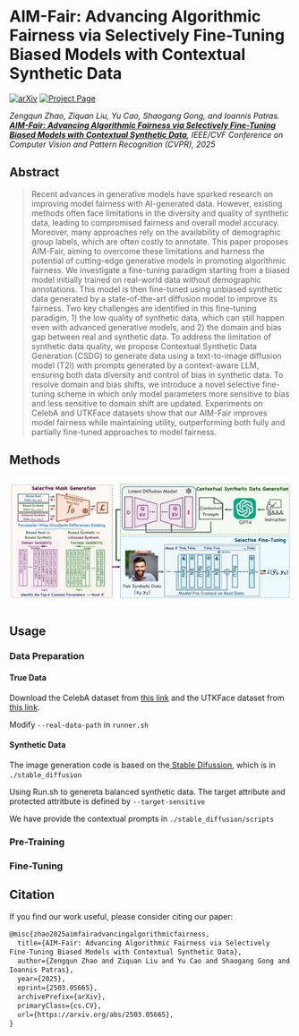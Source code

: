 # AIM-Fair: Advancing Algorithmic Fairness via Selectively Fine-Tuning Biased Models with Contextual Synthetic Data

[![arXiv](https://img.shields.io/badge/arXiv-2402.12550-red)](https://arxiv.org/abs/2503.05665) [![Project Page](https://img.shields.io/badge/project_page-orange)](https://zengqunzhao.github.io/AIMFair)

*Zengqun Zhao, Ziquan Liu, Yu Cao, Shaogang Gong, and Ioannis Patras. **[AIM-Fair: Advancing Algorithmic Fairness via Selectively Fine-Tuning Biased Models with Contextual Synthetic Data](https://arxiv.org/abs/2503.05665)**, IEEE/CVF Conference on Computer Vision and Pattern Recognition (CVPR), 2025*

## Abstract
> Recent advances in generative models have sparked research on improving model fairness with AI-generated data. However, existing methods often face limitations in the diversity and quality of synthetic data, leading to compromised fairness and overall model accuracy. Moreover, many approaches rely on the availability of demographic group labels, which are often costly to annotate. This paper proposes AIM-Fair, aiming to overcome these limitations and harness the potential of cutting-edge generative models in promoting algorithmic fairness. We investigate a fine-tuning paradigm starting from a biased model initially trained on real-world data without demographic annotations. This model is then fine-tuned using unbiased synthetic data generated by a state-of-the-art diffusion model to improve its fairness. Two key challenges are identified in this fine-tuning paradigm, 1) the low quality of synthetic data, which can still happen even with advanced generative models, and 2) the domain and bias gap between real and synthetic data. To address the limitation of synthetic data quality, we propose Contextual Synthetic Data Generation (CSDG) to generate data using a text-to-image diffusion model (T2I) with prompts generated by a context-aware LLM, ensuring both data diversity and control of bias in synthetic data. To resolve domain and bias shifts, we introduce a novel selective fine-tuning scheme in which only model parameters more sensitive to bias and less sensitive to domain shift are updated. Experiments on CelebA and UTKFace datasets show that our AIM-Fair improves model fairness while maintaining utility, outperforming both fully and partially fine-tuned approaches to model fairness.

## Methods
<p align="center">
    <img src="./images/structure.png" alt="svg" width="750"/>
</p>

## Usage

### Data Preparation

#### True Data

Download the CelebA dataset from [this link](https://drive.google.com/drive/folders/0B7EVK8r0v71pWEZsZE9oNnFzTm8?resourcekey=0-5BR16BdXnb8hVj6CNHKzLg) and the UTKFace dataset from [this link](https://susanqq.github.io/UTKFace/).

Modify `--real-data-path` in `runner.sh`

#### Synthetic Data

The image generation code is based on the[ Stable Difussion](https://github.com/Stability-AI/stablediffusion), which is in `./stable_diffusion`

Using Run.sh to genereta balanced synthetic data. The target attribute and protected attritbute is defined by `--target-sensitive`

We have provide the contextual prompts in `./stable_diffusion/scripts`

### Pre-Training


### Fine-Tuning


## Citation
If you find our work useful, please consider citing our paper:

```
@misc{zhao2025aimfairadvancingalgorithmicfairness,
  title={AIM-Fair: Advancing Algorithmic Fairness via Selectively Fine-Tuning Biased Models with Contextual Synthetic Data}, 
  author={Zengqun Zhao and Ziquan Liu and Yu Cao and Shaogang Gong and Ioannis Patras},
  year={2025},
  eprint={2503.05665},
  archivePrefix={arXiv},
  primaryClass={cs.CV},
  url={https://arxiv.org/abs/2503.05665}, 
}
```
